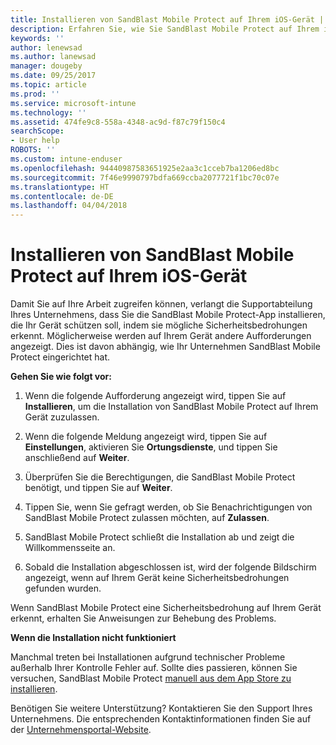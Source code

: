 ```yaml
---
title: Installieren von SandBlast Mobile Protect auf Ihrem iOS-Gerät | Microsoft-Dokumentation
description: Erfahren Sie, wie Sie SandBlast Mobile Protect auf Ihrem iOS-Gerät installieren.
keywords: ''
author: lenewsad
ms.author: lanewsad
manager: dougeby
ms.date: 09/25/2017
ms.topic: article
ms.prod: ''
ms.service: microsoft-intune
ms.technology: ''
ms.assetid: 474fe9c8-558a-4348-ac9d-f87c79f150c4
searchScope:
- User help
ROBOTS: ''
ms.custom: intune-enduser
ms.openlocfilehash: 94440987583651925e2aa3c1cceb7ba1206ed8bc
ms.sourcegitcommit: 7f46e9990797bdfa669ccba2077721f1bc70c07e
ms.translationtype: HT
ms.contentlocale: de-DE
ms.lasthandoff: 04/04/2018
---
```

# <a name="you-need-to-install-sandblast-mobile-protect-on-your-ios-device"></a>Installieren von SandBlast Mobile Protect auf Ihrem iOS-Gerät

Damit Sie auf Ihre Arbeit zugreifen können, verlangt die Supportabteilung Ihres Unternehmens, dass Sie die SandBlast Mobile Protect-App installieren, die Ihr Gerät schützen soll, indem sie mögliche Sicherheitsbedrohungen erkennt. Möglicherweise werden auf Ihrem Gerät andere Aufforderungen angezeigt. Dies ist davon abhängig, wie Ihr Unternehmen SandBlast Mobile Protect eingerichtet hat.

**Gehen Sie wie folgt vor:**

1.  Wenn die folgende Aufforderung angezeigt wird, tippen Sie auf **Installieren**, um die Installation von SandBlast Mobile Protect auf Ihrem Gerät zuzulassen.

2. Wenn die folgende Meldung angezeigt wird, tippen Sie auf **Einstellungen**, aktivieren Sie **Ortungsdienste**, und tippen Sie anschließend auf **Weiter**.

3. Überprüfen Sie die Berechtigungen, die SandBlast Mobile Protect benötigt, und tippen Sie auf **Weiter**.

4. Tippen Sie, wenn Sie gefragt werden, ob Sie Benachrichtigungen von SandBlast Mobile Protect zulassen möchten, auf **Zulassen**.

5. SandBlast Mobile Protect schließt die Installation ab und zeigt die Willkommensseite an.

6. Sobald die Installation abgeschlossen ist, wird der folgende Bildschirm angezeigt, wenn auf Ihrem Gerät keine Sicherheitsbedrohungen gefunden wurden.

Wenn SandBlast Mobile Protect eine Sicherheitsbedrohung auf Ihrem Gerät erkennt, erhalten Sie Anweisungen zur Behebung des Problems.

**Wenn die Installation nicht funktioniert**

Manchmal treten bei Installationen aufgrund technischer Probleme außerhalb Ihrer Kontrolle Fehler auf. Sollte dies passieren, können Sie versuchen, SandBlast Mobile Protect [manuell aus dem App Store zu installieren](https://itunes.apple.com/app/sandblast-mobile-protect/id1006390797).

Benötigen Sie weitere Unterstützung? Kontaktieren Sie den Support Ihres Unternehmens. Die entsprechenden Kontaktinformationen finden Sie auf der [Unternehmensportal-Website](https://portal.manage.microsoft.com#HelpDeskDialog).

